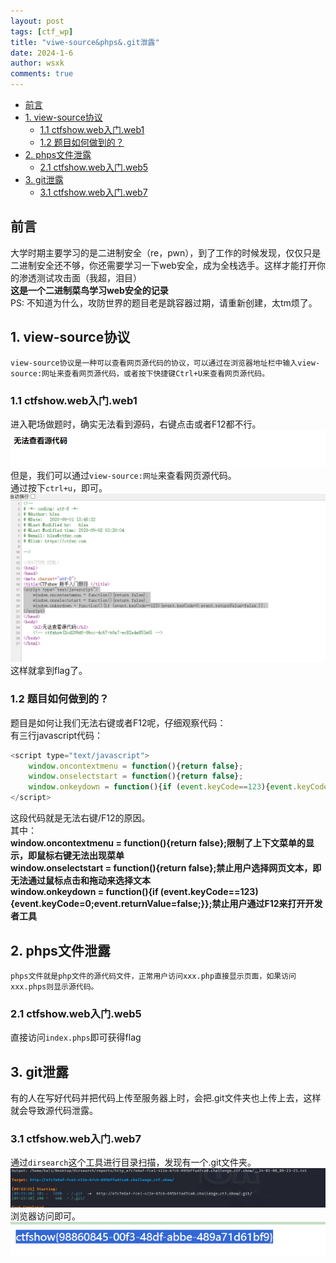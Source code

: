 ```yaml
---
layout: post
tags: [ctf_wp]
title: "viwe-source&phps&.git泄露"
date: 2024-1-6
author: wsxk
comments: true
---
```


- [前言](#前言)
- [1. view-source协议](#1-view-source协议)
	- [1.1 ctfshow.web入门.web1](#11-ctfshowweb入门web1)
	- [1.2 题目如何做到的？](#12-题目如何做到的)
- [2. phps文件泄露](#2-phps文件泄露)
	- [2.1 ctfshow.web入门.web5](#21-ctfshowweb入门web5)
- [3. git泄露](#3-git泄露)
	- [3.1 ctfshow.web入门.web7](#31-ctfshowweb入门web7)


## 前言<br>
大学时期主要学习的是二进制安全（re，pwn），到了工作的时候发现，仅仅只是二进制安全还不够，你还需要学习一下web安全，成为全栈选手。这样才能打开你的渗透测试攻击面（我超，泪目）<br>
**这是一个二进制菜鸟学习web安全的记录**<br>
PS: 不知道为什么，攻防世界的题目老是跳容器过期，请重新创建，太tm烦了。<br>

## 1. view-source协议<br>
`view-source协议是一种可以查看网页源代码的协议，可以通过在浏览器地址栏中输入view-source:网址来查看网页源代码，或者按下快捷键Ctrl+U来查看网页源代码。`<br>

### 1.1 ctfshow.web入门.web1<br>
进入靶场做题时，确实无法看到源码，右键点击或者F12都不行。<br>
![](https://raw.githubusercontent.com/wsxk/wsxk_pictures/main/2023-12-30/20240106143223.png)<br>
但是，我们可以通过`view-source:网址`来查看网页源代码。<br>
通过按下`ctrl+u`，即可。<br>
![](https://raw.githubusercontent.com/wsxk/wsxk_pictures/main/2023-12-30/20240106143316.png)
这样就拿到flag了。<br>

### 1.2 题目如何做到的？<br>
题目是如何让我们无法右键或者F12呢，仔细观察代码：<br>
有三行javascript代码：<br>
```javascript
<script type="text/javascript">
	window.oncontextmenu = function(){return false};
	window.onselectstart = function(){return false};
	window.onkeydown = function(){if (event.keyCode==123){event.keyCode=0;event.returnValue=false;}};
</script>
```
这段代码就是无法右键/F12的原因。<br>
其中：<br>
**window.oncontextmenu = function(){return false};限制了上下文菜单的显示，即鼠标右键无法出现菜单**<br>
**window.onselectstart = function(){return false};禁止用户选择网页文本，即无法通过鼠标点击和拖动来选择文本**<br>
**window.onkeydown = function(){if (event.keyCode==123){event.keyCode=0;event.returnValue=false;}};禁止用户通过F12来打开开发者工具**<br>

## 2. phps文件泄露<br>
`phps文件就是php文件的源代码文件，正常用户访问xxx.php直接显示页面，如果访问xxx.phps则显示源代码。`<br>
### 2.1 ctfshow.web入门.web5<br>
直接访问`index.phps`即可获得flag<br>

## 3. git泄露<br>
有的人在写好代码并把代码上传至服务器上时，会把.git文件夹也上传上去，这样就会导致源代码泄露。<br>
### 3.1 ctfshow.web入门.web7<br>
通过`dirsearch`这个工具进行目录扫描，发现有一个.git文件夹。<br>
![](https://raw.githubusercontent.com/wsxk/wsxk_pictures/main/2023-12-30/20240108223128.png)
浏览器访问即可。<br>
![](https://raw.githubusercontent.com/wsxk/wsxk_pictures/main/2023-12-30/20240108223212.png)
